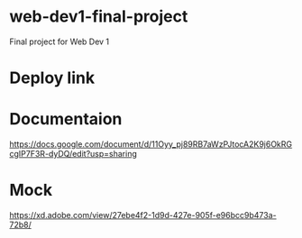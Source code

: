 # web-dev1-final-project
Final project for Web Dev 1 

# Deploy link

# Documentaion
https://docs.google.com/document/d/11Oyy_pj89RB7aWzPJtocA2K9j6OkRGcgIP7F3R-dyDQ/edit?usp=sharing

# Mock
https://xd.adobe.com/view/27ebe4f2-1d9d-427e-905f-e96bcc9b473a-72b8/
